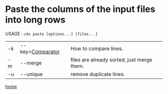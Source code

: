# Paste the columns of the input files into long rows

USAGE : `cdx paste [options...] [files...]`

||||
|---|---|---|
| -k | --key=[Comparator](Comparator.md)  | How to compare lines. |
| -m | --merge | files are already sorted, just merge them. |
| -u | --unique | remove duplicate lines. |

[home](README.md)
